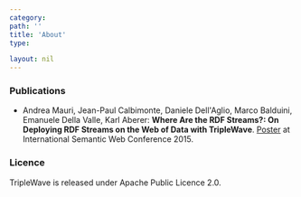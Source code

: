 ```yaml
---
category: 
path: ''
title: 'About'
type:

layout: nil
---
```


### Publications

* Andrea Mauri, Jean-Paul Calbimonte, Daniele Dell'Aglio, Marco Balduini, Emanuele Della Valle, Karl Aberer: **Where Are the RDF Streams?: On Deploying RDF Streams on the Web of Data with TripleWave**. [Poster](http://ceur-ws.org/Vol-1486/paper_95.pdf) at International Semantic Web Conference 2015.

### Licence

TripleWave is released under Apache Public Licence 2.0. 

 